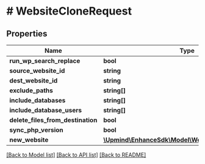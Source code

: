 # # WebsiteCloneRequest

## Properties

Name | Type | Description | Notes
------------ | ------------- | ------------- | -------------
**run_wp_search_replace** | **bool** |  | [optional]
**source_website_id** | **string** |  |
**dest_website_id** | **string** |  | [optional]
**exclude_paths** | **string[]** |  |
**include_databases** | **string[]** |  | [optional]
**include_database_users** | **string[]** |  | [optional]
**delete_files_from_destination** | **bool** |  |
**sync_php_version** | **bool** |  |
**new_website** | [**\Upmind\EnhanceSdk\Model\WebsiteCloneNewWebsite**](WebsiteCloneNewWebsite.md) |  | [optional]

[[Back to Model list]](../../README.md#models) [[Back to API list]](../../README.md#endpoints) [[Back to README]](../../README.md)
